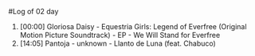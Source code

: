 #Log of 02 day

1. [00:00] Gloriosa Daisy - Equestria Girls: Legend of Everfree (Original Motion Picture Soundtrack) - EP - We Will Stand for Everfree
1. [14:05] Pantoja - unknown - Llanto de Luna (feat. Chabuco)
